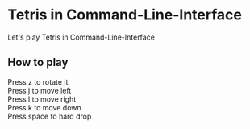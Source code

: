 # Tetris in Command-Line-Interface
Let's play Tetris in Command-Line-Interface 

## How to play
Press z to rotate it\
Press j to move left\
Press l to move right\
Press k to move down\
Press space to hard drop
